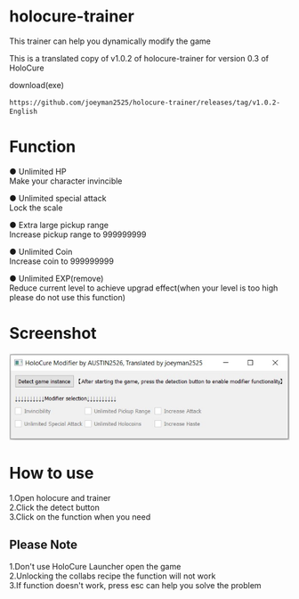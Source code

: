 ﻿# holocure-trainer  
This trainer can help you dynamically modify the game   

This is a translated copy of v1.0.2 of holocure-trainer for version 0.3 of HoloCure

download(exe)  

```
https://github.com/joeyman2525/holocure-trainer/releases/tag/v1.0.2-English
```

# Function  

● Unlimited HP  
  Make your character invincible  
  
● Unlimited special attack  
  Lock the scale

● Extra large pickup range  
  Increase pickup range to 999999999

● Unlimited Coin  
  Increase coin to 999999999  
  
● Unlimited EXP(remove)  
 Reduce current level to achieve upgrad effect(when your level is too high please do not use this function)  
	
# Screenshot  
![Image text](https://github.com/joeyman2525/holocure-trainer/blob/main/V1.0.2%20English.jpg)  
   
# How to use  
1.Open holocure and trainer  
2.Click the detect button   
3.Click on the function when you need  

## Please Note
1.Don't use HoloCure Launcher open the game  
2.Unlocking the collabs recipe the function will not work  
3.If function doesn't work, press esc can help you solve the problem  

